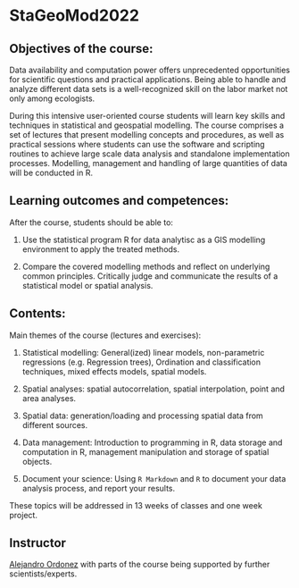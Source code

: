 # **StaGeoMod2022**

## Objectives of the course:

Data availability and computation power offers unprecedented opportunities for scientific questions and practical applications. Being able to handle and analyze different data sets is a well-recognized skill on the labor market not only among ecologists.

During this intensive user-oriented course students will learn key skills and techniques in statistical and geospatial modelling. The course comprises a set of lectures that present modelling concepts and procedures, as well as practical sessions where students can use the software and scripting routines to achieve large scale data analysis and standalone implementation processes. Modelling, management and handling of large quantities of data will be conducted in R.

## Learning outcomes and competences:

After the course, students should be able to:

1. Use the statistical program R for data analytisc as a GIS modelling environment to apply the treated methods.

2. Compare the covered modelling methods and reflect on underlying common principles.
Critically judge and communicate the results of a statistical model or spatial analysis.
 
## Contents:

Main themes of the course (lectures and exercises):

1) Statistical modelling: General(ized) linear models, non-parametric regressions (e.g. Regression trees), Ordination and classification techniques, mixed effects models, spatial models.

2) Spatial analyses: spatial autocorrelation, spatial interpolation, point and area analyses.

3) Spatial data: generation/loading and processing spatial data from different sources.

4) Data management: Introduction to programming in R, data storage and computation in R, management manipulation and storage of spatial objects.

5) Document your science: Using `R Markdown` and `R` to document your data analysis process, and report your results.

These topics will be addressed in 13 weeks of classes and one week project.


## Instructor

[Alejandro Ordonez](https://pure.au.dk/portal/en/alejandro.ordonez@bio.au.dk) with parts of the course being supported by further scientists/experts.
